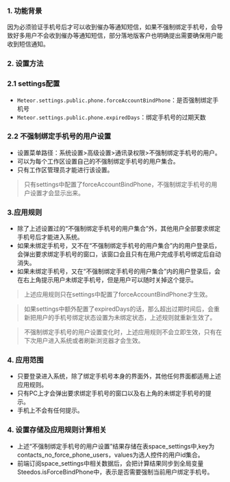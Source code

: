 ### 1. 功能背景
因为必须验证手机号后才可以收到催办等通知短信，如果不强制绑定手机号，会导致好多用户不会收到催办等通知短信，部分落地版客户也明确提出需要确保用户能收到短信通知。

### 2. 设置方法
### 2.1 settings配置
- `Meteor.settings.public.phone.forceAccountBindPhone`：是否强制绑定手机号
- `Meteor.settings.public.phone.expiredDays`：绑定手机号的过期天数

### 2.2 不强制绑定手机号的用户设置
- 设置菜单路径：系统设置>高级设置>通讯录权限>不强制绑定手机号的用户。
- 可以为每个工作区设置自己的不强制绑定手机号的用户集合。
- 只有工作区管理员才能进行该设置。

> 只有settings中配置了forceAccountBindPhone，不强制绑定手机号的用户设置才会显示出来。

### 3.应用规则
- 除了上述设置过的“不强制绑定手机号的用户集合”外，其他用户全部要求绑定手机号后才能进入系统。
- 如果未绑定手机号，又不在“不强制绑定手机号的用户集合”内的用户登录后，会弹出要求绑定手机号的窗口，该窗口会且只有在用户完成手机号绑定后自动消失。
- 如果未绑定手机号，又在“不强制绑定手机号的用户集合”内的用户登录后，会在右上角提示用户未绑定手机号，但是用户可以随时关掉这个提示。

> 上述应用规则只在settings中配置了forceAccountBindPhone才生效。

> 如果settings中额外配置了expiredDays的话，那么超出过期时间后，会重新把用户的手机号绑定状态设置为未绑定状态，上述规则就重新生效了。

> 不强制绑定手机号的用户设置变化时，上述应用规则不会立即生效，只有在下次用户进入系统或者刷新浏览器才会生效。

### 4. 应用范围
- 只要登录进入系统，除了绑定手机号本身的界面外，其他任何界面都适用上述应用规则。
- 只有PC上才会弹出要求绑定手机号的窗口以及右上角的未绑定手机号的提示。
- 手机上不会有任何提示。

### 4. 设置存储及应用规则计算相关
- 上述“不强制绑定手机号的用户设置”结果存储在表space_settings中,key为contacts_no_force_phone_users，values为选人控件的用户id集合。
- 前端订阅space_settings中相关数据后，会把计算结果同步到全局变量Steedos.isForceBindPhone中，表示是否需要强制当前用户绑定手机号。